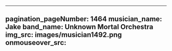 ------
pagination_pageNumber: 1464
musician_name: Jake
band_name: Unknown Mortal Orchestra
img_src: images/musician1492.png
onmouseover_src: 
------